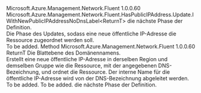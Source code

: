 <Type Name="IWithNewPublicIPAddress&lt;ReturnT&gt;" FullName="Microsoft.Azure.Management.Network.Fluent.HasPublicIPAddress.Update.IWithNewPublicIPAddress&lt;ReturnT&gt;">
  <TypeSignature Language="C#" Value="public interface IWithNewPublicIPAddress&lt;ReturnT&gt; : Microsoft.Azure.Management.Network.Fluent.HasPublicIPAddress.Update.IWithNewPublicIPAddressNoDnsLabel&lt;ReturnT&gt;" />
  <TypeSignature Language="ILAsm" Value=".class public interface auto ansi abstract IWithNewPublicIPAddress`1&lt;ReturnT&gt; implements class Microsoft.Azure.Management.Network.Fluent.HasPublicIPAddress.Update.IWithNewPublicIPAddressNoDnsLabel`1&lt;!ReturnT&gt;" />
  <TypeSignature Language="DocId" Value="T:Microsoft.Azure.Management.Network.Fluent.HasPublicIPAddress.Update.IWithNewPublicIPAddress`1" />
  <TypeSignature Language="VB.NET" Value="Public Interface IWithNewPublicIPAddress(Of ReturnT)&#xA;Implements IWithNewPublicIPAddressNoDnsLabel(Of ReturnT)" />
  <TypeSignature Language="F#" Value="type IWithNewPublicIPAddress&lt;'ReturnT&gt; = interface&#xA;    interface IWithNewPublicIPAddressNoDnsLabel&lt;'ReturnT&gt;" />
  <AssemblyInfo>
    <AssemblyName>Microsoft.Azure.Management.Network.Fluent</AssemblyName>
    <AssemblyVersion>1.0.0.60</AssemblyVersion>
  </AssemblyInfo>
  <TypeParameters>
    <TypeParameter Name="ReturnT" />
  </TypeParameters>
  <Interfaces>
    <Interface>
      <InterfaceName>Microsoft.Azure.Management.Network.Fluent.HasPublicIPAddress.Update.IWithNewPublicIPAddressNoDnsLabel&lt;ReturnT&gt;</InterfaceName>
    </Interface>
  </Interfaces>
  <Docs>
    <typeparam name="ReturnT">die nächste Phase der Definition.</typeparam>
    <summary>
            Die Phase des Updates, sodass eine neue öffentliche IP-Adresse die Ressource zugeordnet werden soll.
            </summary>
    <remarks>To be added.</remarks>
  </Docs>
  <Members>
    <Member MemberName="WithNewPublicIPAddress">
      <MemberSignature Language="C#" Value="public ReturnT WithNewPublicIPAddress (string leafDnsLabel);" />
      <MemberSignature Language="ILAsm" Value=".method public hidebysig newslot virtual instance !ReturnT WithNewPublicIPAddress(string leafDnsLabel) cil managed" />
      <MemberSignature Language="DocId" Value="M:Microsoft.Azure.Management.Network.Fluent.HasPublicIPAddress.Update.IWithNewPublicIPAddress`1.WithNewPublicIPAddress(System.String)" />
      <MemberSignature Language="VB.NET" Value="Public Function WithNewPublicIPAddress (leafDnsLabel As String) As ReturnT" />
      <MemberSignature Language="F#" Value="abstract member WithNewPublicIPAddress : string -&gt; 'ReturnT" Usage="iWithNewPublicIPAddress.WithNewPublicIPAddress leafDnsLabel" />
      <MemberType>Method</MemberType>
      <AssemblyInfo>
        <AssemblyName>Microsoft.Azure.Management.Network.Fluent</AssemblyName>
        <AssemblyVersion>1.0.0.60</AssemblyVersion>
      </AssemblyInfo>
      <ReturnValue>
        <ReturnType>ReturnT</ReturnType>
      </ReturnValue>
      <Parameters>
        <Parameter Name="leafDnsLabel" Type="System.String" />
      </Parameters>
      <Docs>
        <param name="leafDnsLabel">Die Blattebene des Domänennamens.</param>
        <summary>
            Erstellt eine neue öffentliche IP-Adresse in derselben Region und demselben Gruppe wie die Ressource, mit der angegebenen DNS-Bezeichnung, und ordnet die Ressource.
            Der interne Name für die öffentliche IP-Adresse wird von der DNS-Bezeichnung abgeleitet werden.
            </summary>
        <returns>To be added.</returns>
        <remarks>To be added.</remarks>
        <return>die nächste Phase der Definition.</return>
      </Docs>
    </Member>
  </Members>
</Type>